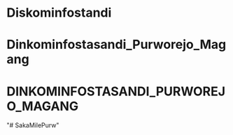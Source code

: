 # Diskominfostandi
# Dinkominfostasandi_Purworejo_Magang
# DINKOMINFOSTASANDI_PURWOREJO_MAGANG
"# SakaMilePurw" 
